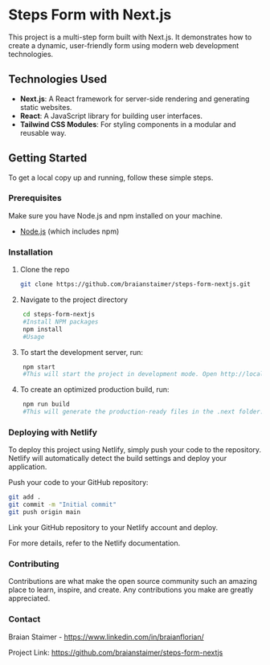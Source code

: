 # Steps Form with Next.js

This project is a multi-step form built with Next.js. It demonstrates how to create a dynamic, user-friendly form using modern web development technologies.

## Technologies Used

- **Next.js**: A React framework for server-side rendering and generating static websites.
- **React**: A JavaScript library for building user interfaces.
- **Tailwind CSS Modules**: For styling components in a modular and reusable way.

## Getting Started

To get a local copy up and running, follow these simple steps.

### Prerequisites

Make sure you have Node.js and npm installed on your machine.

- [Node.js](https://nodejs.org/) (which includes npm)

### Installation

1. Clone the repo
   ```sh
   git clone https://github.com/braianstaimer/steps-form-nextjs.git
   ```
2. Navigate to the project directory
```sh
    cd steps-form-nextjs
    #Install NPM packages
    npm install
    #Usage
```
3. To start the development server, run:
```sh
    npm start
    #This will start the project in development mode. Open http://localhost:3000 to view it in the browser.
```
4. To create an optimized production build, run:

```sh
    npm run build
    #This will generate the production-ready files in the .next folder.
```

### Deploying with Netlify
To deploy this project using Netlify, simply push your code to the repository. Netlify will automatically detect the build settings and deploy your application.

Push your code to your GitHub repository:

```sh
git add .
git commit -m "Initial commit"
git push origin main
```

Link your GitHub repository to your Netlify account and deploy.

For more details, refer to the Netlify documentation.

### Contributing
Contributions are what make the open source community such an amazing place to learn, inspire, and create. Any contributions you make are greatly appreciated.

### Contact
Braian Staimer - https://www.linkedin.com/in/braianflorian/

Project Link: https://github.com/braianstaimer/steps-form-nextjs